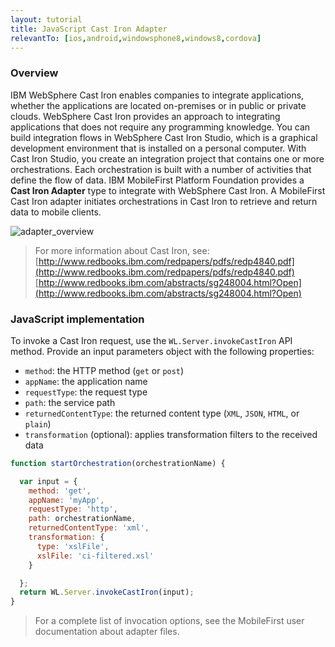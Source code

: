 ```yaml
---
layout: tutorial
title: JavaScript Cast Iron Adapter
relevantTo: [ios,android,windowsphone8,windows8,cordova]
---
```

### Overview

IBM WebSphere Cast Iron enables companies to integrate applications, whether the applications are located on-premises or in public or private clouds.
WebSphere Cast Iron provides an approach to integrating applications that does not require any programming knowledge.
You can build integration flows in WebSphere Cast Iron Studio, which is a graphical development environment that is installed on a personal computer.
With Cast Iron Studio, you create an integration project that contains one or more orchestrations. Each orchestration is built with a number of activities that define the flow of data.
IBM MobileFirst Platform Foundation provides a **Cast Iron Adapter** type to integrate with WebSphere Cast Iron.
A MobileFirst Cast Iron adapter initiates orchestrations in Cast Iron to retrieve and return data to mobile clients.

![adapter_overview](castiron.jpg)

>For more information about Cast Iron, see:  
[http://www.redbooks.ibm.com/redpapers/pdfs/redp4840.pdf](http://www.redbooks.ibm.com/redpapers/pdfs/redp4840.pdf)  
[http://www.redbooks.ibm.com/abstracts/sg248004.html?Open](http://www.redbooks.ibm.com/abstracts/sg248004.html?Open)

### JavaScript implementation
To invoke a Cast Iron request, use the `WL.Server.invokeCastIron` API method. Provide an input parameters object with the following properties:

* `method`: the HTTP method (`get` or `post`)  
* `appName`: the application name  
* `requestType`: the request type  
* `path`: the service path  
* `returnedContentType`: the returned content type (`XML`, `JSON`, `HTML`, or `plain`)  
* `transformation` (optional): applies transformation filters to the received data

```js
function startOrchestration(orchestrationName) {

  var input = {
    method: 'get',
    appName: 'myApp',
    requestType: 'http',
    path: orchestrationName,
    returnedContentType: 'xml',
    transformation: {
      type: 'xslFile',
      xslFile: 'ci-filtered.xsl'
    }

  };
  return WL.Server.invokeCastIron(input);
}
```

>For a complete list of invocation options, see the MobileFirst user documentation about adapter files.
